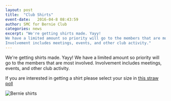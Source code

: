 ```yaml
---
layout: post
title:  "Club Shirts"
event-date:   2016-04-8 08:43:59
author: SMC for Bernie Club
categories: news
excerpt: "We're getting shirts made. Yayy! 
We have a limited amount so priority will go to the members that are most involved. 
Involvement includes meetings, events, and other club activity." 
---
```


We're getting shirts made. Yayy! 
We have a limited amount so priority will go to the members that are most involved. 
Involvement includes meetings, events, and other club activity.

If you are interested in getting a shirt please select 
your size in [this straw poll][1]

<img src="{{ site.baseurl }}/assets/imgs/bernie-shirt.png" title="Bernie shirts" class="image">

[1]: http://strawpoll.me/7320966